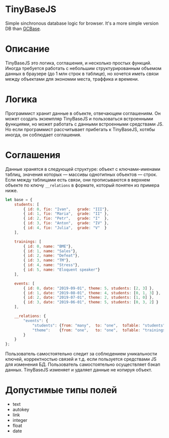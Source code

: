# TinyBaseJS
Simple sinchronous database logic for browser.
It's a more simple version DB than [GCBase](https://github.com/GuardCat/GCBaseJS).

# Описание
TinyBaseJS это логика, соглашения, и несколько простых функций. Иногда требуется работать с небольшим структурированным объемом данных в браузере (до 1 млн строк в таблице), но хочется иметь связи между объектами для экономии места, траффика и времени.

# Логика
Программист хранит данные в объекте, отвечающем соглашениям. Он может создать экземпляр TinyBaseJS и пользоваться встроенными функциями, но может работать с данными встроенными средствами JS. Но если программист рассчитывает прибегать к TinyBaseJS, хотябы иногда, он соблюдает соглашения.

# Соглашения
Данные хранятся в следующей структуре: объект с ключами-именами таблиц, значения которых — массивы однотипных объектов — строк. Если между таблицами есть связи, они прописываются в верхнем объекте по ключу ```__relations``` в формате, который понятен из примера ниже.
```javascript
let base = {
	students: [
		{ id: 0, fio: "Ivan",	grade: "III"},
		{ id: 1, fio: "Maria",	grade: "II"	},
		{ id: 2, fio: "Petr",	grade: "I"	},
		{ id: 3, fio: "Anton",	grade: "IV"	},
		{ id: 4, fio: "Julia",	grade: "V"	}
	],

	trainings: [
		{ id: 0, name: "BME"},
		{ id: 1, name: "Sales"},
		{ id: 2, name: "Defeat"},
		{ id: 3, name: "TM"},
		{ id: 4, name: "Stress"},
		{ id: 5, name: "Eloquent speaker"}
	],

	events: [
		{ id: 0, date: "2019-09-01", theme: 5, students: [2, 3] },
		{ id: 1, date: "2019-08-01", theme: 4, students: [0, 1, 3] },
		{ id: 2, date: "2019-07-01", theme: 2, students: [1, 0] },
		{ id: 3, date: "2019-06-01", theme: 5, students: [0, 3, 2] }
	],

	__relations: {
		"events": {
			"students":	{from: "many",	to: "one",	toTable: "students",	byField: "id"},
			"theme":	{from: "one",	to: "one",	toTable: "trainings",	byField: "id"}
		}
	}
};
```
Пользователь самостоятельно следит за соблюдением уникальности ключей, корректностью связей и т.д. если пользуется средствами JS для изменения БД.
Пользователь самостоятельно осуществляет бэкап данных. TinyBaseJS изменяет и удаляет данные не копируя объект.

# Допустимые типы полей
* text
* autokey
* link
* integer
* float
* date